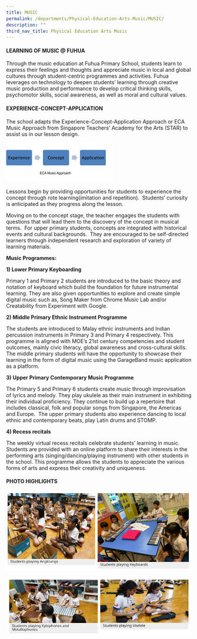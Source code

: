 ```yaml
---
title: MUSIC
permalink: /departments/Physical-Education-Arts-Music/MUSIC/
description: ""
third_nav_title: Physical Education Arts Music
---
```

#### **LEARNING OF MUSIC @ FUHUA**


  

Through the music education at Fuhua Primary School, students learn to express their feelings and thoughts and appreciate music in local and global cultures through student-centric programmes and activities. Fuhua leverages on technology to deepen students’ learning through creative music production and performance to develop critical thinking skills, psychomotor skills, social awareness, as well as moral and cultural values.

  

  

#### **EXPERIENCE-CONCEPT-APPLICATION**

  

The school adapts the Experience-Concept-Application Approach or ECA Music Approach from Singapore Teachers’ Academy for the Arts (STAR) to assist us in our lesson design.   

  

![](/images/Fuhua%20Experience/Teaching%20and%20Learning%20@%20Fuhua/Departments/Physical%20Education%20Arts%20Music/MUSIC/Q1.png)  

  

Lessons begin by providing opportunities for students to experience the concept through rote learning(imitation and repetition).  Students’ curiosity is anticipated as they progress along the lesson.  

  

Moving on to the concept stage, the teacher engages the students with questions that will lead them to the discovery of the concept in musical terms.  For upper primary students, concepts are integrated with historical events and cultural backgrounds.  They are encouraged to be self-directed learners through independent research and exploration of variety of learning materials.  

  

**Music Programmes:**

  

**1) Lower Primary Keyboarding**

Primary 1 and Primary 2 students are introduced to the basic theory and notation of keyboard which build the foundation for future instrumental learning. They are also given opportunities to explore and create simple digital music such as, Song Maker from Chrome Music Lab and/or Creatability from Experiment with Google. 

  

**2) Middle Primary Ethnic Instrument Programme**

The students are introduced to Malay ethnic instruments and Indian percussion instruments in Primary 3 and Primary 4 respectively. This programme is aligned with MOE’s 21st century competencies and student outcomes, mainly civic literacy, global awareness and cross-cultural skills. The middle primary students will have the opportunity to showcase their learning in the form of digital music using the GarageBand music application as a platform.

  

**3) Upper Primary Contemporary Music Programme**

The Primary 5 and Primary 6 students create music through improvisation of lyrics and melody. They play ukulele as their main instrument in exhibiting their individual proficiency. They continue to build up a repertoire that includes classical, folk and popular songs from Singapore, the Americas and Europe.  The upper primary students also experience dancing to local ethnic and contemporary beats, play Latin drums and STOMP.

  

**4) Recess recitals**

The weekly virtual recess recitals celebrate students’ learning in music. Students are provided with an online platform to share their interests in the performing arts (singing/dancing/playing instrument) with other students in the school. This programme allows the students to appreciate the various forms of arts and express their creativity and uniqueness.

  

#### **PHOTO HIGHLIGHTS**

![](/images/Fuhua%20Experience/Teaching%20and%20Learning%20@%20Fuhua/Departments/Physical%20Education%20Arts%20Music/MUSIC/Q2.png)

![](/images/Fuhua%20Experience/Teaching%20and%20Learning%20@%20Fuhua/Departments/Physical%20Education%20Arts%20Music/MUSIC/Q3.png)